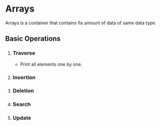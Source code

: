 # Arrays

Arrays is a container that contains fix amount of data of same data type.

## Basic Operations

1. ### Traverse
  
    - Print all elements one by one.

2. ### Insertion

3. ### Deletion

4. ### Search

5. ### Update
